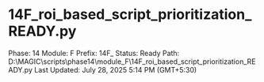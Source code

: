 # 14F_roi_based_script_prioritization_READY.py

Phase: 14
Module: F
Prefix: 14F_
Status: Ready
Path: D:\MAGIC\scripts\phase14\module_F\14F_roi_based_script_prioritization_READY.py
Last Updated: July 28, 2025 5:14 PM (GMT+5:30)
